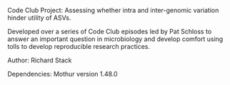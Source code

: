 Code Club Project: Assessing whether intra and inter-genomic variation hinder utility of ASVs.

Developed over a series of Code Club episodes led by Pat Schloss to answer an important question in microbiology
and develop comfort using tolls to develop reproducible research practices.

Author: Richard Stack

Dependencies: Mothur version 1.48.0
